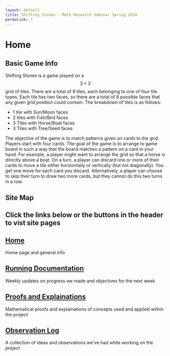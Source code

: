 ```yaml
---
layout: default
title: Shifting Stones - Math Research Seminar Spring 2024
permalink: /
---
```


# Home

## Basic Game Info

Shifting Stones is a game played on a $$ 3 \times 3 $$ grid of tiles. There are a total of 9 tiles, each belonging to one of four
tile types. Each tile has two faces, so there are a total of 8 possible faces that any given grid position could contain. The
breakdown of tiles is as follows:

- 1 tile with Sun/Moon faces
- 2 tiles with Fish/Bird faces
- 3 Tiles with Horse/Boat faces
- 3 Tiles with Tree/Seed faces

The objective of the game is to match patterns given on cards to the grid. Players start with four cards. The goal of the game is 
to arrange to game board in such a way that the board matches a pattern on a card in your hand. For example, a player might want to
arrange the grid so that a horse is directly above a boat. On a turn, a player can discard one or more of their cards to move a tile
either horizontally or vertically (but not diagonally). You get one move for each card you discard. Alternatively, a player can choose
to skip their turn to draw two more cards, but they cannot do this two turns in a row.

## Site Map

## Click the links below or the buttons in the header to vist site pages

## [Home](/)

Home page and general info

## [Running Documentation](/docs)

Weekly updates on progress we made and objectives for the next week

## [Proofs and Explainations](/proofs)

Mathematical proofs and explainations of concepts used and applied within the project

## [Observation Log](/log)

A collection of ideas and observations we've had while working on the project
